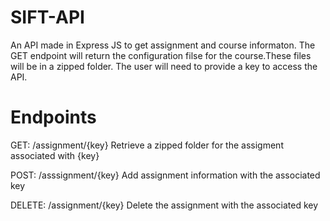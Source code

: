 # SIFT-API
An API made in Express JS to get assignment and course informaton. The GET endpoint will return the configuration filse for the course.These files will be in a zipped folder. The user will need to provide a key to access the API. 


# Endpoints

GET: /assignment/{key} Retrieve a zipped folder for the assigment associated with {key} 

POST: /asssignment/{key} Add assignment information with the associated key

DELETE: /assignment/{key} Delete the assignment with the associated key
